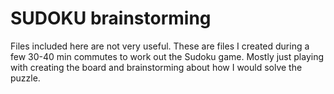 SUDOKU brainstorming
==============

Files included here are not very useful.  These are files I created during a few 30-40 min commutes to work out the Sudoku game.  Mostly just playing with creating the board and brainstorming about how I would solve the puzzle.